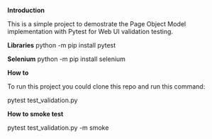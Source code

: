 **Introduction**

This is a simple project to demostrate the Page Object Model implementation with Pytest for Web UI validation testing.

**Libraries**
python -m pip install pytest

**Selenium**
python -m pip install selenium

**How to**

To run this project you could clone this repo and run this command:

pytest test_validation.py

**How to smoke test**

pytest test_validation.py -m smoke
